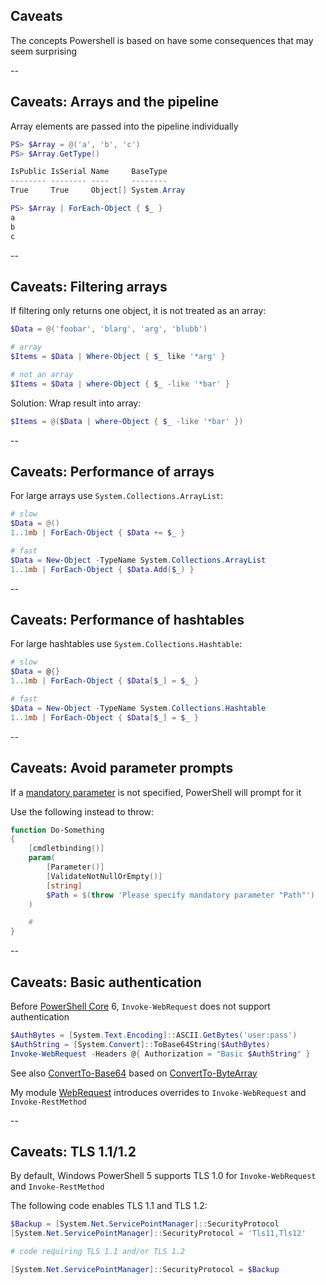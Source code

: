 <!-- .slide: id="caveats" -->

## Caveats

The concepts Powershell is based on have some consequences that may seem surprising

--

<!-- .slide: id="pipeline_array" -->

## Caveats: Arrays and the pipeline

Array elements are passed into the pipeline individually

```powershell
PS> $Array = @('a', 'b', 'c')
PS> $Array.GetType()

IsPublic IsSerial Name     BaseType
-------- -------- ----     --------
True     True     Object[] System.Array

PS> $Array | ForEach-Object { $_ }
a
b
c
```

--

<!-- .slide: id="array_filters" -->

## Caveats: Filtering arrays

If filtering only returns one object, it is not treated as an array:

```powershell
$Data = @('foobar', 'blarg', 'arg', 'blubb')

# array
$Items = $Data | Where-Object { $_ like '*arg' }

# not an array
$Items = $Data | where-Object { $_ -like '*bar' }
```

Solution: Wrap result into array:
```powershell
$Items = @($Data | where-Object { $_ -like '*bar' })
```

--

<!-- .slide: id="array_performance" -->

## Caveats: Performance of arrays

For large arrays use `System.Collections.ArrayList`:

```powershell
# slow
$Data = @()
1..1mb | ForEach-Object { $Data += $_ }

# fast
$Data = New-Object -TypeName System.Collections.ArrayList
1..1mb | ForEach-Object { $Data.Add($_) }
```

--

<!-- .slide: id="hashtable_performance" -->

## Caveats: Performance of hashtables

For large hashtables use `System.Collections.Hashtable`:

```powershell
# slow
$Data = @{}
1..1mb | ForEach-Object { $Data[$_] = $_ }

# fast
$Data = New-Object -TypeName System.Collections.Hashtable
1..1mb | ForEach-Object { $Data[$_] = $_ }
```

--

<!-- .slide: id="parameter_prompt" -->

## Caveats: Avoid parameter prompts

If a [mandatory parameter](#/parameter_validation) is not specified, PowerShell will prompt for it

Use the following instead to throw:

```powershell
function Do-Something
{
    [cmdletbinding()]
    param(
        [Parameter()]
        [ValidateNotNullOrEmpty()]
        [string]
        $Path = $(throw 'Please specify mandatory parameter "Path"')
    )

    #
}
```

--

<!-- .slide: id="basic_authentication" -->

## Caveats: Basic authentication

Before [PowerShell Core](#/cross_platform) 6, `Invoke-WebRequest` does not support authentication

```powershell
$AuthBytes = [System.Text.Encoding]::ASCII.GetBytes('user:pass')
$AuthString = [System.Convert]::ToBase64String($AuthBytes)
Invoke-WebRequest -Headers @{ Authorization = "Basic $AuthString" }
```

See also [ConvertTo-Base64](https://github.com/nicholasdille/PowerShell-Helpers/blob/master/Helpers/Public/ConvertTo-Base64.ps1) based on [ConvertTo-ByteArray](https://github.com/nicholasdille/PowerShell-Helpers/blob/master/Helpers/Public/ConvertTo-ByteArray.ps1)

My module [WebRequest](https://github.com/nicholasdille/PowerShell-WebRequest) introduces overrides to `Invoke-WebRequest` and `Invoke-RestMethod`

--

<!-- .slide: id="tls" -->

## Caveats: TLS 1.1/1.2

By default, Windows PowerShell 5 supports TLS 1.0 for `Invoke-WebRequest` and `Invoke-RestMethod`

The following code enables TLS 1.1 and TLS 1.2:

```powershell
$Backup = [System.Net.ServicePointManager]::SecurityProtocol
[System.Net.ServicePointManager]::SecurityProtocol = 'Tls11,Tls12'

# code requiring TLS 1.1 and/or TLS 1.2

[System.Net.ServicePointManager]::SecurityProtocol = $Backup
```
